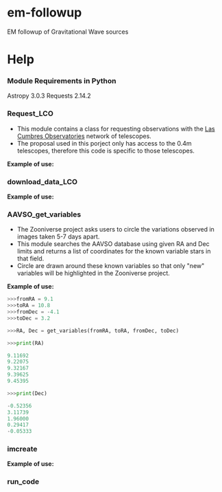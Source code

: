 # em-followup
EM followup of Gravitational Wave sources

# Help

### Module Requirements in Python
Astropy 3.0.3
Requests 2.14.2

### Request_LCO
- This module contains a class for requesting observations with the [Las Cumbres Observatories](https://lco.global) network of telescopes.
- The proposal used in this porject only has access to the 0.4m telescopes, therefore this code is specific to those telescopes.

**Example of use:**

### download_data_LCO


**Example of use:**

### AAVSO_get_variables
- The Zooniverse project asks users to circle the variations observed in images taken 5-7 days apart.
- This module searches the AAVSO database using given RA and Dec limits and returns a list of coordinates for the known variable stars in 
that field.
- Circle are drawn around these known variables so that only "new" variables will be highlighted in the Zooniverse project.

**Example of use:**
```python
>>>fromRA = 9.1
>>>toRA = 10.8
>>>fromDec = -4.1 	
>>>toDec = 3.2

>>>RA, Dec = get_variables(fromRA, toRA, fromDec, toDec)

>>>print(RA)

9.11692
9.22075
9.32167
9.39625
9.45395

>>>print(Dec)

-0.52356
3.11739
1.96000
0.29417
-0.05333
```

### imcreate


**Example of use:**

### run_code

